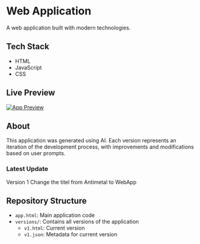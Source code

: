# Web Application

A web application built with modern technologies.

## Tech Stack
- HTML
- JavaScript
- CSS

## Live Preview
[![App Preview](https://webapps.store/api/screenshot?url=https://webapps.store/p/232&maxage=1)](https://webapps.store/p/232)

## About
This application was generated using AI. Each version represents an iteration of the development process, with improvements and modifications based on user prompts.

### Latest Update
Version 1
Change the titel from Antimetal to WebApp

## Repository Structure
- `app.html`: Main application code
- `versions/`: Contains all versions of the application
  - `v1.html`: Current version
  - `v1.json`: Metadata for current version
